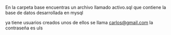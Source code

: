 En la carpeta base encuentras un archivo llamado activo.sql que contiene
la base de datos desarrollada en mysql

ya tiene usuarios creados unos de ellos se llama carlos@gmail.com 
la contraseña es uls 

